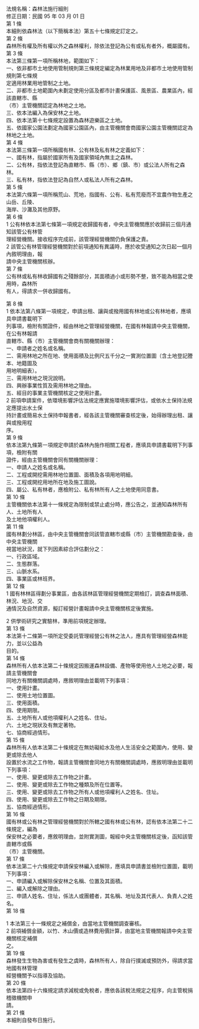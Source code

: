 法規名稱：森林法施行細則  
修正日期：民國 95 年 03 月 01 日  
第 1 條  
本細則依森林法（以下簡稱本法）第五十七條規定訂定之。  
第 2 條  
森林所有權及所有權以外之森林權利，除依法登記為公有或私有者外，概屬國有。  
第 3 條  
本法第三條第一項所稱林地，範圍如下：  
一、依非都市土地使用管制規則第三條規定編定為林業用地及非都市土地使用管制規則第七條規  
定適用林業用地管制之土地。  
二、非都市土地範圍內未劃定使用分區及都市計畫保護區、風景區、農業區內，經該直轄市、縣  
（市）主管機關認定為林地之土地。  
三、依本法編入為保安林之土地。  
四、依本法第十七條規定設置為森林遊樂區之土地。  
五、依國家公園法劃定為國家公園區內，由主管機關會商國家公園主管機關認定為林地之土地。  
第 4 條  
本法第三條第一項所稱國有林、公有林及私有林之定義如下：  
一、國有林，指屬於國家所有及國家領域內無主之森林。  
二、公有林，指依法登記為直轄市、縣（市）、鄉（鎮、市）或公法人所有之森林。  
三、私有林，指依法登記為自然人或私法人所有之森林。  
第 5 條  
本法第六條第一項所稱荒山、荒地，指國有、公有、私有荒廢而不宜農作物生產之山岳、丘陵、  
海岸、沙灘及其他原野。  
第 6 條  
1 公有林依本法第七條第一項規定收歸國有者，中央主管機關應於收歸前三個月通知該管公有林管  
理經營機關。接收程序完成前，該管理經營機關仍負保護之責。  
2 該管公有林管理經營機關對於前項通知有異議時，應於收受通知之次日起一個月內敘明理由，報  
請中央主管機關核辦。  
第 7 條  
公有林或私有林收歸國有之殘餘部分，其面積過小或形勢不整，致不能為相當之使用時，森林所  
有人，得請求一併收歸國有。  


第 8 條  
1 依本法第八條第一項規定，申請出租、讓與或撥用國有林地或公有林地者，應填具申請書載明下  
列事項，檢附有關證件，經由林地之管理經營機關，在國有林報請中央主管機關，在公有林報請  
直轄市、縣（市）主管機關會商有關機關辦理：  
一、申請者之姓名或名稱。  
二、需用林地之所在地、使用面積及比例尺五千分之一實測位置圖（含土地登記謄本、地籍圖及  
用地明細表）。  
三、需用林地之現況說明。  
四、興辦事業性質及需用林地之理由。  
五、經目的事業主管機關核定之使用計畫。  
2 前項申請案件，依環境影響評估法規定應實施環境影響評估，或依水土保持法規定應提出水土保  
持計畫或簡易水土保持申報書者，經各該主管機關審查核定後，始得辦理出租、讓與或撥用程  
序。  
第 9 條  
依本法第九條第一項規定申請於森林內施作相關工程者，應填具申請書載明下列事項，檢附有關  
證件，經由主管機關會同有關機關辦理：  
一、申請人之姓名或名稱。  
二、工程或開挖需用林地位置圖、面積及各項用地明細。  
三、工程或開挖用地所在地及施工圖說。  
四、屬公、私有林者，應檢附公、私有林所有人之土地使用同意書。  
第 10 條  
主管機關依本法第十一條規定為限制或禁止處分時，應公告之，並通知森林所有人、土地所有人  
及土地他項權利人。  
第 11 條  
國有林劃分林區，由中央主管機關會同該管直轄市或縣（市）主管機關勘查後，由中央主管機關  
視當地狀況，就下列因素綜合評估劃分之：  
一、行政區域。  
二、生態群落。  
三、山脈水系。  
四、事業區或林班界。  
第 12 條  
1 國有林林區得劃分事業區，由各該林區管理經營機關定期檢訂，調查森林面積、林況、地況、交  
通情況及自然資源，擬訂經營計畫報請中央主管機關核定後實施。  


2 供學術研究之實驗林，準用前項規定辦理。  
第 13 條  
本法第十二條第一項所定受委託管理經營公有林之法人，應具有管理經營森林能力，並以公益為  
目的。  
第 14 條  
森林所有人依本法第二十條規定因搬運森林設備、產物等使用他人土地之必要，報請主管機關會  
同地方有關機關調處時，應敘明理由並載明下列事項：  
一、使用計畫。  
二、使用土地位置圖。  
三、使用面積。  
四、使用期限。  
五、土地所有人或他項權利人之姓名、住址。  
六、土地之現狀及有無定著物。  
七、協商經過情形。  
第 15 條  
森林所有人依本法第二十條規定在無妨礙給水及他人生活安全之範圍內，使用、變更或除去他人  
設置於水流之工作物，報請主管機關會同地方有關機關調處時，應敘明理由並載明下列事項：  
一、使用、變更或除去工作物之計畫。  
二、使用、變更或除去工作物之種類及所在位置等。  
三、使用、變更或除去工作物之所有人或他項權利人之姓名、住址。  
四、使用、變更或除去工作物之日期及期限。  
五、協商經過情形。  
第 16 條  
國有林或公有林之管理經營機關對於所轄之國有林或公有林，認有依本法第二十二條規定，編為  
保安林之必要者，應敘明理由，並附實測圖，報經中央主管機關核定後，函知該管直轄市或縣  
（市）主管機關。  
第 17 條  
依本法第二十六條規定申請保安林編入或解除，應填具申請書並檢附位置圖，載明下列事項：  
一、申請編入或解除保安林之名稱、位置及其面積。  
二、編入或解除之理由。  
三、申請人姓名、住址，係法人或團體者，其名稱、地址及其代表人、負責人之姓名。  
第 18 條  


1 本法第三十一條規定之補償金，由當地主管機關調查審核。  
2 前項補償金額，以竹、木山價或造林費用價計算，由當地主管機關報請中央主管機關核定補償  
之。  
第 19 條  
森林發生生物為害或有發生之虞時，森林所有人，除自行撲滅或預防外，得請求當地國有林管理  
經營機關予以指導及協助。  
第 20 條  
依本法第四十六條規定請求減稅或免稅者，應依各該稅法規定之程序，向主管稅捐稽徵機關申  
請。  
第 21 條  
本細則自發布日施行。  


